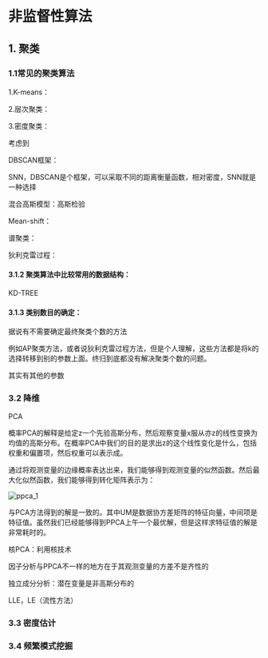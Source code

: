 # 非监督性算法

## 1. 聚类

### 1.1常见的聚类算法

1.K-means：

2.层次聚类：

3.密度聚类：

考虑到

DBSCAN框架：

SNN，DBSCAN是个框架，可以采取不同的距离衡量函数，相对密度，SNN就是一种选择

混合高斯模型：高斯检验

Mean-shift：

谱聚类：

狄利克雷过程：

#### 3.1.2 聚类算法中比较常用的数据结构：

KD-TREE

#### 3.1.3 类别数目的确定：

据说有不需要确定最终聚类个数的方法

例如AP聚类方法，或者说狄利克雷过程方法，但是个人理解，这些方法都是将k的选择转移到别的参数上面。终归到底都没有解决聚类个数的问题。

其实有其他的参数

### 3.2 降维

PCA

概率PCA的解释是给定z一个先验高斯分布，然后观察变量x服从亦z的线性变换为均值的高斯分布。在概率PCA中我们的目的是求出z的这个线性变化是什么，包括权重和偏置项，然后权重可以表示成。

通过将观测变量的边缘概率表达出来，我们能够得到观测变量的似然函数。然后最大化似然函数，我们能够得到转化矩阵表示为：

![ppca_1](/Users/kellydou/Desktop/ppca_1.png)

与PCA方法得到的解是一致的。其中UM是数据协方差矩阵的特征向量，中间项是特征值。虽然我们已经能够得到PPCA上午一个最优解，但是这样求特征值的解是非常耗时的。

核PCA：利用核技术

因子分析与PPCA不一样的地方在于其观测变量的方差不是齐性的

独立成分分析：潜在变量是非高斯分布的

LLE，LE（流性方法）

### 3.3 密度估计

### 3.4 频繁模式挖掘